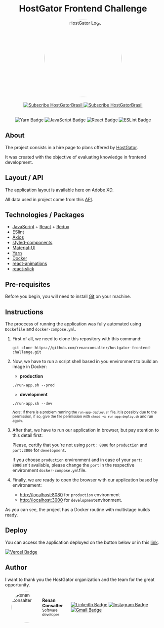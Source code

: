 <center>

# HostGator Frontend Challenge

<a href="https://www.hostgator.com.br">
<img style="border-radius: 125px;" src="https://yt3.ggpht.com/ytc/AAUvwnh9lePemDabfH8CePRIWa4DLGWtAlYhvJqVeSS30A=s250-c-k-c0x00ffffff-no-rj" width="250px;" alt="HostGator Logo"/><br>
</a>
<br>
<a href="https://twitter.com/hostgatorbrasil">
    <img src="https://img.shields.io/badge/Follow-@hostgatorbrasil-%237159c1?style=social&logo=twitter" alt="Subscribe HostGatorBrasil" />
<a href="https://www.youtube.com/c/HostGatorBrasil">
    <img src="https://img.shields.io/badge/Subscribe%20HostGator%20on%20YouTube-9.83k-%237159c1?style=social&logo=youtube" alt="Subscribe HostGatorBrasil" />
</a>

<br>![Yarn Badge](https://img.shields.io/badge/yarn-1.22.5-%7159c1?style=for-the-badge)
![JavaScript Badge](https://img.shields.io/badge/JS-ES6+-yellow?style=for-the-badge&logo=javascript)
![React Badge](https://img.shields.io/badge/React%20+%20Redux-17.0.2%20/%207.2.4-%237159c1?style=for-the-badge&logo=react)
![ESLint Badge](https://img.shields.io/badge/ESlint-7.26.0-blue?style=for-the-badge&logo=eslint)
<br>

</center>

## About

The project consists in a hire page to plans offered by [HostGator](https://www.hostgator.com.br/).

It was created with the objective of evaluating knowledge in frontend development.

## Layout / API

The application layout is available [here](https://xd.adobe.com/spec/31631e0c-bd84-4a01-5f67-27878b4deffa-4752/) on Adobe XD.

All data used in project come from this [API](https://2891637c-8ab7-4a84-906b-a98465726f85.mock.pstmn.io/prices).

## Technologies / Packages

- [JavaScript](https://developer.mozilla.org/pt-BR/docs/Web/JavaScript) + [React](https://github.com/facebook/react) + [Redux](https://github.com/reduxjs/redux)
- [ESlint](https://github.com/eslint/eslint)
- [Axios](https://github.com/axios/axios)
- [styled-components](https://github.com/styled-components/styled-components)
- [Material-UI](https://github.com/mui-org/material-ui)
- [Yarn](https://github.com/yarnpkg/yarn)
- [Docker](https://github.com/docker)
- [react-animations](https://www.npmjs.com/package/react-animations)
- [react-slick](https://github.com/akiran/react-slick)

## Pre-requisites

Before you begin, you will need to install [Git](https://git-scm.com) on your machine.

## Instructions

The proccess of running the application was fully automated using `Dockefile` and `docker-compose.yml`.

1. First of all, we need to clone this repository with this command:

   ```
   git clone https://github.com/renanconsalter/hostgator-frontend-challenge.git
   ```

2. Now, we have to run a script shell based in you environment to build an image in Docker:

   - <b>production</b>

   ```
   ./run-app.sh --prod
   ```

   - <b>development</b>

   ```
   ./run-app.sh --dev
   ```

   <small><i>Note</i>: If there is a problem running the `run-app-deploy.sh` file, it is possibly due to the permission, if so, give the file permission with `chmod +x run-app-deploy.sh` and run again.</small>

3. After that, we have to run our application in browser, but pay atention to this detail first:

   Please, certify that you're not using `port: 8080` for `production` and `port:3000` for `development`.

   If you choose `production` environment and in case of your `port: 8080`isn't available, please change the `port` in the respective environment `docker-compose.yml`file.

4. Finally, we are ready to open the browser with our application based by environament:

   - [http://localhost:8080](http://localhost:8080) for `production` environment
   - [http://localhost:3000](http://localhost:3000) for `development`environment.

As you can see, the project has a Docker routine with multistage builds ready.

## Deploy

You can access the application deployed on the button below or in this [link](https://hostgator-frontend-challenge-renanconsalter.vercel.app).

[![Vercel Badge](https://img.shields.io/badge/Run%20app%20on%20vercel-black?style=for-the-badge&logo=vercel&link=https://hostgator-frontend-challenge-renanconsalter.vercel.app)](https://hostgator-frontend-challenge-renanconsalter.vercel.app)

## Author

I want to thank you the HostGator organization and the team for the great opportunity.

<div style="display: flex; align-items: center">
<div>
<img style="border-radius: 50px; margin-left: 20px" src="https://media-exp1.licdn.com/dms/image/C4D03AQEgzf8pOp6mwA/profile-displayphoto-shrink_200_200/0/1527887724599?e=1626307200&v=beta&t=FzbIC1YW8T86TknHeJpqQQ96ZL0E34Q-upa_z5s705U" width="100px;" alt="Renan Consalter"/>
</div>

<b>Renan Consalter</b>
<br>
<span>
<small>Software developer</small>
</span>

[![LinkedIn Badge](https://img.shields.io/badge/Linkedin-blue?style=for-the-badge&logo=Linkedin&link=https://www.linkedin.com/in/renanconsalter)](https://www.linkedin.com/in/renanconsalter)
[![Instagram Badge](https://img.shields.io/badge/Instagram-f2f2f2?style=for-the-badge&logo=Instagram&link=https://www.instagram.com/renanconsalter)](https://www.instagram.com/renanconsalter)
[![Gmail Badge](https://img.shields.io/badge/GMAIL-c14438?style=for-the-badge&logo=Gmail&logoColor=white&link=mailto:renan.consalter@gmail.com)](mailto:renan.consalter@gmail.com)

</div>

</div>

</center>
